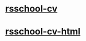 # [rsschool-cv](https://real-damien.github.io/rsschool-cv/cv)
# [rsschool-cv-html](https://real-damien.github.io/rsschool-cv/)
